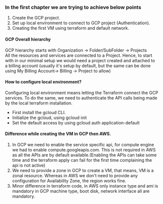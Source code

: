 ### In the first chapter we are trying to achieve below points
1. Create the GCP project.
2. Set up local environment to connect to GCP project (Authentication).
3. Creating the first VM using terraform and default network. 

#### GCP Overall hierarchy
GCP hierarchy starts with Organization -> Folder/SubFolder -> Projects  
All the resources and services are connected to a Project. Hence, to start with in our
minimal setup we would need a project created and attached to a billing account (usually
it's setup by default, but the same can be done using
My Billing Account-> Billing -> Project to allow)

#### How to configure local environment?
Configuring local environment means letting the Terraform connect the GCP services. To do the same,
we need to authenticate the API calls being made by the local terraform installation.    

* First install the gcloud CLI.
* Initialize the gcloud, using gcloud init
* Set the default access by using gcloud auth application-default

#### Difference while creating the VM in GCP then AWS.
1. In GCP we need to enable the service specific api, for compute engine we had to enable compute.googleapis.com. This is not required in AWS as all the APIs are by default available.(Enabling the APIs can take some time and the terraform apply can fail for the first time complaining the api is not active)
2. We need to provide a zone in GCP to create a VM, that means, VM is a zonal resource. Whereas in AWS we don't need to provide any configuration for Availability Zone, the region works fine. 
3. Minor difference in terraform code, in AWS only instance type and ami is mandatory in GCP machine type, boot disk, network interface all are mandatory.
